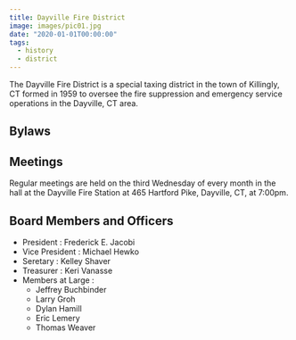 ```yaml
---
title: Dayville Fire District
image: images/pic01.jpg
date: "2020-01-01T00:00:00"
tags:
  - history
  - district
---
```


The Dayville Fire District is a special taxing district in the town of Killingly, CT formed in 1959 to oversee the fire suppression and emergency service operations in the Dayville, CT area.

<!-- more -->

## Bylaws

## Meetings

Regular meetings are held on the third Wednesday of every month in the hall at the Dayville Fire Station at 465 Hartford Pike, Dayville, CT, at 7:00pm.

## Board Members and Officers

* President : Frederick E. Jacobi
* Vice President : Michael Hewko
* Seretary : Kelley Shaver
* Treasurer : Keri Vanasse
* Members at Large :
  - Jeffrey Buchbinder
  - Larry Groh
  - Dylan Hamill
  - Eric Lemery
  - Thomas Weaver
